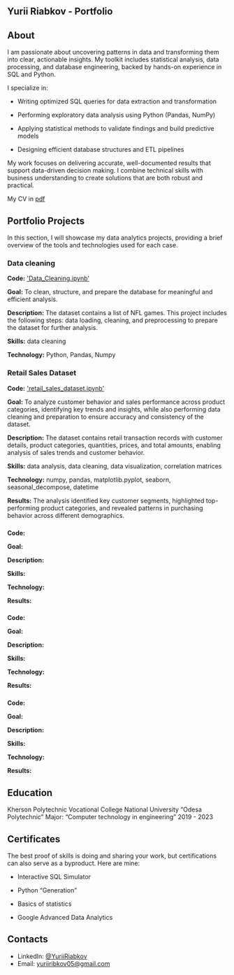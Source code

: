 ## Yurii Riabkov - Portfolio
## About
I am passionate about uncovering patterns in data and transforming them into clear, actionable insights. My toolkit includes statistical analysis, data processing, and database engineering, backed by hands-on experience in SQL and Python.

I specialize in:

- Writing optimized SQL queries for data extraction and transformation

- Performing exploratory data analysis using Python (Pandas, NumPy)

- Applying statistical methods to validate findings and build predictive models

- Designing efficient database structures and ETL pipelines

My work focuses on delivering accurate, well-documented results that support data-driven decision making. I combine technical skills with business understanding to create solutions that are both robust and practical.

My CV in [pdf](https://github.com/theyuriio/Data-Analysis-Portfolio/blob/main/Yurii-Riabkov-CV.pdf)

## Portfolio Projects
In this section, I will showcase my data analytics projects, providing a brief overview of the tools and technologies used for each case.

### Data cleaning
**Code:** ['Data_Cleaning.ipynb'](https://github.com/theyuriio/Data-Analyst-Project/blob/main/Python%20Notebooks/Data_Cleaning.ipynb)

**Goal:** To clean, structure, and prepare the database for meaningful and efficient analysis.

**Description:** The dataset contains a list of NFL games. This project includes the following steps: data loading, cleaning, and preprocessing to prepare the dataset for further analysis.

**Skills:** data cleaning

**Technology:** Python, Pandas, Numpy

### Retail Sales Dataset
**Code:** ['retail_sales_dataset.ipynb'](https://github.com/theyuriio/Data-Analyst-Project/blob/main/Python%20Notebooks/retail_sales_dataset.ipynb)

**Goal:** To analyze customer behavior and sales performance across product categories, identifying key trends and insights, while also performing data cleaning and preparation to ensure accuracy and consistency of the dataset.

**Description:** The dataset contains retail transaction records with customer details, product categories, quantities, prices, and total amounts, enabling analysis of sales trends and customer behavior.

**Skills:**  data analysis, data cleaning, data visualization, correlation matrices

**Technology:** numpy, pandas, matplotlib.pyplot, seaborn, seasonal_decompose, datetime

**Results:** The analysis identified key customer segments, highlighted top-performing product categories, and revealed patterns in purchasing behavior across different demographics.


###
**Code:** 

**Goal:** 

**Description:** 

**Skills:** 

**Technology:**

**Results:**



###
**Code:** 

**Goal:** 

**Description:** 

**Skills:** 

**Technology:**

**Results:**



###
**Code:** 

**Goal:** 

**Description:** 

**Skills:** 

**Technology:**

**Results:**



## Education

Kherson Polytechnic Vocational College National
University “Odesa Polytechnic”
Major: “Computer technology in engineering”
2019 - 2023

## Certificates
The best proof of skills is doing and sharing your work, but certifications can also serve as a byproduct. Here are mine:

- Interactive SQL Simulator 

- Python “Generation” 

- Basics of statistics 

- Google Advanced Data Analytics

## Contacts
- LinkedIn: [@YuriiRiabkov](https://www.linkedin.com/in/yurii-riabkov-0753a5281/)
- Email: yuriiribkov05@gmail.com
